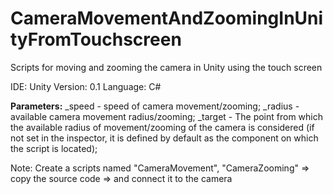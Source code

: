 # CameraMovementAndZoomingInUnityFromTouchscreen
Scripts for moving and zooming the camera in Unity using the touch screen 

IDE: Unity
Version: 0.1
Language: C#

**Parameters:**
_speed - speed of camera movement/zooming;
_radius - available camera movement radius/zooming;
_target - The point from which the available radius of movement/zooming of the camera is considered (if not set in the inspector, it is defined by default as the component on which the script is located);

Note:
Create a scripts named "CameraMovement", "CameraZooming" => copy the source code => and connect it to the camera
